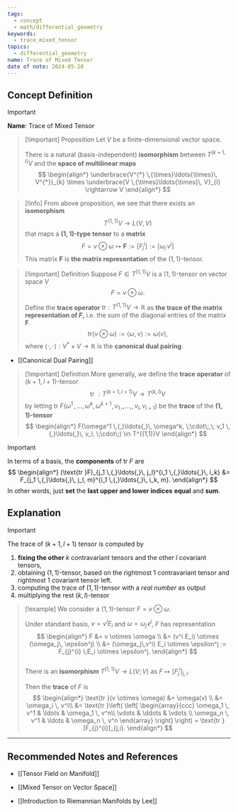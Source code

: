 ```yaml
---
tags:
  - concept
  - math/differential_geometry
keywords:
  - trace_mixed_tensor
topics:
  - differential_geometry
name: Trace of Mixed Tensor
date of note: 2024-05-20
---
```


## Concept Definition

>[!important]
>**Name**: Trace of Mixed Tensor

>[!important] Proposition
>Let $V$ be a finite-dimensional vector space. 
>
>There is a natural (basis-independent) **isomorphism** between $T^{(k+1, l)}V$ and the **space of multilinear maps**
>$$
> \begin{align*}
> \underbrace{V^{*} \,{\times}\ldots{\times}\, V^{*}}_{k} \times \underbrace{V \,{\times}\ldots{\times}\, V}_{l} \rightarrow V
> \end{align*}
>$$ 

>[!info]
>From above proposition, we see that there exists an **isomorphism** $$T^{(1,1)}V \to L(V, V)$$
>that maps a **$(1,1)$-type tensor** to a **matrix**
>$$
>F = v\otimes \omega \mapsto \boldsymbol{F}:= [F_{j}^{i}] := [\omega_{j}\,v^{i}]
>$$
>This matrix $\boldsymbol{ F }$ is **the matrix representation** of the $(1,1)$-tensor.


>[!important] Definition
>Suppose $F\in T^{(1,1)}V$ is a $(1,1)$-tensor on vector space $V$
> $$F = v\otimes \omega.$$  
>
>Define the **trace operator** $\text{tr}: T^{(1,1)}V  \rightarrow \mathbb{R}$ as **the trace of the matrix representation of $F$,** i.e. the sum of the diagonal entries of the matrix $\boldsymbol{ F }$. 
>$$
>\text{tr}(v\otimes \omega) := \left\langle  \omega, v \right\rangle := \omega(v),
>$$
>where $\left\langle \cdot , \cdot \right\rangle: V^{*} \times V \to \mathbb{R}$ is the **canonical dual pairing**.

- [[Canonical Dual Pairing]]

>[!important] Definition
>More generally, we define the **trace operator** of $(k+1, l+1)$-tensor $$\text{tr }: T^{(k+1, l+1)}V  \rightarrow T^{(k,l)}V$$ by letting $\text{tr }F(\omega^1 \,{,}\ldots{,}\, \omega^k, \omega^{k+1}, v_1 \,{,,}\ldots{,,}\, v_l, v_{l+1})$ be the **trace** of the **$(1,1)$-tensor** 
>$$
> \begin{align*}
> F(\omega^1 \,{,}\ldots{,}\, \omega^k, \;\cdot\;,\; v_1 \,{,}\ldots{,}\, v_l, \;\cdot\;)  \in T^{(1,1)}V
> \end{align*}
>$$ 



>[!important]
> In terms of a basis, the **components** of $\text{tr }F$ are
> $$
> \begin{align*}
> (\text{tr }F)_{j_1 \,{,}\ldots{,}\, j_l}^{i_1 \,{,}\ldots{,}\, i_k} &= F_{j_1 \,{,}\ldots{,}\, j_l, m}^{i_1 \,{,}\ldots{,}\, i_k, m}.
> \end{align*}
> $$
>  In other words, just **set** the **last upper and lower indices**  **equal** and **sum**.


## Explanation

>[!important]
>The trace of $(k+1,l+1)$ tensor is computed by 
>1. **fixing the other** $k$ contravariant tensors and the other $l$ covariant tensors, 
>2. obtaining $(1,1)$-tensor, based on the rightmost $1$ contravariant tensor and rightmost $1$ covariant tensor left.
>3. computing the trace of $(1,1)$-tensor with a *real number* as output
>4. multiplying the rest $(k,l)$-tensor



>[!example]
>We consider a $(1,1)$-tensor $F = v \otimes \omega$. 
>
>Under standard basis, $v = v^i E_i$ and $\omega = \omega_j\, \epsilon^j$, $F$ has representation
>$$
> \begin{align*}
>  F  &= v \otimes \omega \\
>  &= (v^i E_i) \otimes  (\omega_j\, \epsilon^j) \\
>  &= (\omega_j\,v^i) E_i \otimes \epsilon^j := F_{j}^{i} \;E_i \otimes \epsilon^j.
> \end{align*}
>$$  
>There is an **isomorphism** $T^{(1,1)}V \rightarrow L(V;V)$ as $F \mapsto [F_{j}^{i}]_{j,i}$.
>
>
> Then the **trace** of $F$ is 
>$$ 
> \begin{align*}
> \text{tr }(v \otimes \omega) &= \omega(v) \\
> &= \omega_i \, v^i\\
> &= \text{tr }\left(  \left[   \begin{array}{ccc}
> \omega_1 \, v^1 & \ldots & \omega_1 \, v^n\\
> \vdots & \ddots & \vdots \\
> \omega_n \, v^1 & \ldots & \omega_n \, v^n
> \end{array}
> \right]  \right) = \text{tr }[F_{j}^{i}]_{j,i}.
> \end{align*}
>$$ 






-----------
##  Recommended Notes and References

- [[Tensor Field on Manifold]]
- [[Mixed Tensor on Vector Space]]


- [[Introduction to Riemannian Manifolds by Lee]]